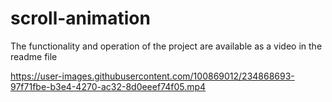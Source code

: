 # scroll-animation
The functionality and operation of the project are available as a video in the readme file


https://user-images.githubusercontent.com/100869012/234868693-97f71fbe-b3e4-4270-ac32-8d0eeef74f05.mp4

